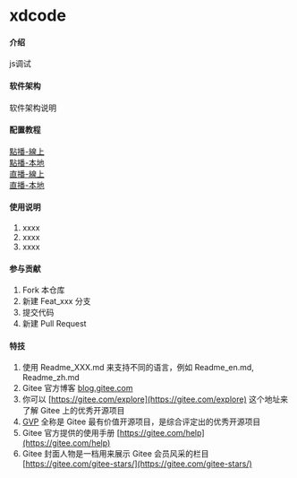 # xdcode

#### 介绍
js调试

#### 软件架构
软件架构说明


#### 配置教程

<p dir="auto"><a href="/f7ys/xdcode/raw/master/%E8%AE%B0%E5%BD%95%E8%AF%B4%E6%98%8E/vod/online.json">點播-線上</a><br>
<a href="/f7ys/xdcode/raw/master/%E8%AE%B0%E5%BD%95%E8%AF%B4%E6%98%8E/vod/offline.json">點播-本地</a><br>
<a href="/f7ys/xdcode/raw/master/%E8%AE%B0%E5%BD%95%E8%AF%B4%E6%98%8E/live/online.json">直播-線上</a><br>
<a href="/f7ys/xdcode/raw/master/%E8%AE%B0%E5%BD%95%E8%AF%B4%E6%98%8E/live/offline.json">直播-本地</a></p>

#### 使用说明

1.  xxxx
2.  xxxx
3.  xxxx

#### 参与贡献

1.  Fork 本仓库
2.  新建 Feat_xxx 分支
3.  提交代码
4.  新建 Pull Request


#### 特技

1.  使用 Readme\_XXX.md 来支持不同的语言，例如 Readme\_en.md, Readme\_zh.md
2.  Gitee 官方博客 [blog.gitee.com](https://blog.gitee.com)
3.  你可以 [https://gitee.com/explore](https://gitee.com/explore) 这个地址来了解 Gitee 上的优秀开源项目
4.  [GVP](https://gitee.com/gvp) 全称是 Gitee 最有价值开源项目，是综合评定出的优秀开源项目
5.  Gitee 官方提供的使用手册 [https://gitee.com/help](https://gitee.com/help)
6.  Gitee 封面人物是一档用来展示 Gitee 会员风采的栏目 [https://gitee.com/gitee-stars/](https://gitee.com/gitee-stars/)
